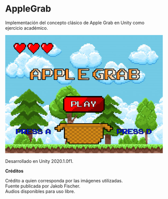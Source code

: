 # AppleGrab
Implementación del concepto clásico de Apple Grab en Unity como ejercicio académico.

<img src="./applegrab.png">

Desarrollado en Unity 2020.1.0f1.
<br/>

**Créditos**

Crédito a quien corresponda por las imágenes utilizadas.<br/>
Fuente publicada por Jakob Fischer.<br/>
Audios disponibles para uso libre.<br/>

